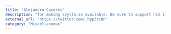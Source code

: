 ```yaml
---
title: "Alejandro Caceres"
description: "for making scylla.so available. Be sure to support him if you can"
external_url: "https://twitter.com/_hyp3ri0n"
category: "Miscellaneous"
---
```

